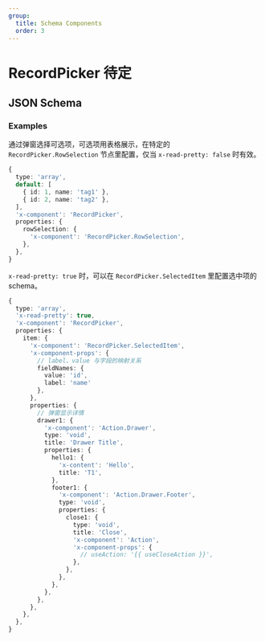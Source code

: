 ```yaml
---
group:
  title: Schema Components
  order: 3
---
```


# RecordPicker <Badge>待定</Badge>

## JSON Schema

### Examples

<code src="./demos/demo1.tsx"></code>

通过弹窗选择可选项，可选项用表格展示，在特定的 `RecordPicker.RowSelection` 节点里配置，仅当 `x-read-pretty: false` 时有效。

```ts
{
  type: 'array',
  default: [
    { id: 1, name: 'tag1' },
    { id: 2, name: 'tag2' },
  ],
  'x-component': 'RecordPicker',
  properties: {
    rowSelection: {
      'x-component': 'RecordPicker.RowSelection',
    },
  },
}
```

`x-read-pretty: true` 时，可以在 `RecordPicker.SelectedItem` 里配置选中项的 schema。

```ts
{
  type: 'array',
  'x-read-pretty': true,
  'x-component': 'RecordPicker',
  properties: {
    item: {
      'x-component': 'RecordPicker.SelectedItem',
      'x-component-props': {
        // label、value 与字段的映射关系
        fieldNames: {
          value: 'id',
          label: 'name'
        },
      },
      properties: {
        // 弹窗显示详情
        drawer1: {
          'x-component': 'Action.Drawer',
          type: 'void',
          title: 'Drawer Title',
          properties: {
            hello1: {
              'x-content': 'Hello',
              title: 'T1',
            },
            footer1: {
              'x-component': 'Action.Drawer.Footer',
              type: 'void',
              properties: {
                close1: {
                  type: 'void',
                  title: 'Close',
                  'x-component': 'Action',
                  'x-component-props': {
                    // useAction: '{{ useCloseAction }}',
                  },
                },
              },
            },
          },
        },
      },
    },
  },
}
```

